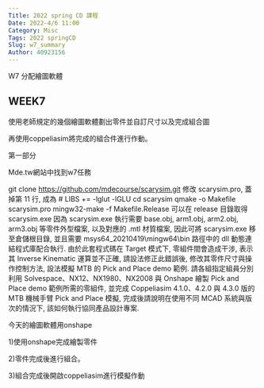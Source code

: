 ```yaml
---
Title: 2022 spring CD 課程
Date: 2022-4/6 11:00
Category: Misc
Tags: 2022 springCD
Slug: w7_summary
Author: 40923156
---
```

<!-- PELICAN_END_SUMMARY -->


W7 分配繪圖軟體


WEEK7
----

使用老師規定的幾個繪圖軟體劃出零件並自訂尺寸以及完成組合圖

再使用coppeliasim將完成的組合件進行作動。

第一部分

Mde.tw網站中找到w7任務

git clone https://github.com/mdecourse/scarysim.git
修改 scarysim.pro, 蓋掉第 11 行, 成為 # LIBS     += -lglut -lGLU
cd scarysim
qmake -o Makefile scarysim.pro
mingw32-make -f Makefile.Release 可以在 release 目錄取得 scarysim.exe
因為 scarysim.exe 執行需要 base.obj, arm1.obj, arm2.obj, arm3.obj 等零件外型檔案, 以及對應的 .mtl 材質檔案, 因此可將 scarysim.exe 移至倉儲根目錄, 並且需要 msys64_20210419\mingw64\bin 路徑中的 dll 動態連結程式庫配合執行.
由於此套程式碼在 Target 模式下, 零組件間會造成干涉, 表示其 Inverse Kinematic 運算並不正確, 請設法修正此錯誤後, 修改其零件尺寸與操作控制方法, 設法模擬 MTB 的 Pick and Place demo 範例.
請各組指定組員分別利用 Solvespace、NX12、NX1980、NX2008 與 Onshape 繪製 Pick and Place demo 範例所需的零組件, 並完成 Coppeliasim 4.1.0、4.2.0 與 4.3.0 版的 MTB 機械手臂 Pick and Place 模擬, 完成後請說明在使用不同 MCAD 系統與版次的情況下, 該如何執行協同產品設計專案.




今天的繪圖軟體用onshape

1)使用onshape完成繪製零件



2)零件完成後進行組合。



3)組合完成後開啟coppeliasim進行模擬作動
